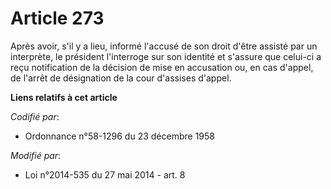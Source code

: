 # Article 273

Après avoir, s'il y a lieu, informé l'accusé de son droit d'être assisté par un interprète, le président l'interroge sur son
identité et s'assure que celui-ci a reçu notification de la décision de mise en accusation ou, en cas d'appel, de l'arrêt de
désignation de la cour d'assises d'appel.

**Liens relatifs à cet article**

_Codifié par_:

  - Ordonnance n°58-1296 du 23 décembre 1958

_Modifié par_:

  - Loi n°2014-535 du 27 mai 2014 - art. 8
